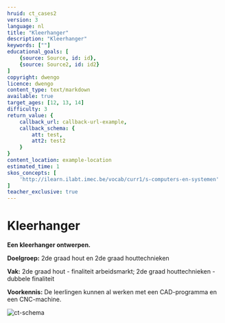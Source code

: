 ```yaml
---
hruid: ct_cases2
version: 3
language: nl
title: "Kleerhanger"
description: "Kleerhanger"
keywords: [""]
educational_goals: [
    {source: Source, id: id}, 
    {source: Source2, id: id2}
]
copyright: dwengo
licence: dwengo
content_type: text/markdown
available: true
target_ages: [12, 13, 14]
difficulty: 3
return_value: {
    callback_url: callback-url-example,
    callback_schema: {
        att: test,
        att2: test2
    }
}
content_location: example-location
estimated_time: 1
skos_concepts: [
    'http://ilearn.ilabt.imec.be/vocab/curr1/s-computers-en-systemen'
]
teacher_exclusive: true
---
```

# Kleerhanger 

**Een kleerhanger ontwerpen.**

**Doelgroep:** 2de graad hout en 2de graad houttechnieken

**Vak:** 2de graad hout - finaliteit arbeidsmarkt; 2de graad houttechnieken - dubbele finaliteit

**Voorkennis:** De leerlingen kunnen al werken met een CAD-programma en een CNC-machine.

![ct-schema](@learning-object/m_ct_cases2/nl/3)

